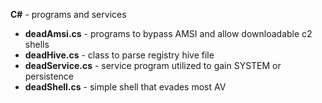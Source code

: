 <b>C#</b> - programs and services
- <B>deadAmsi.cs</B> - programs to bypass AMSI and allow downloadable c2 shells
- <B>deadHive.cs</B> - class to parse registry hive file
- <b>deadService.cs</b> - service program utilized to gain SYSTEM or persistence
- <b>deadShell.cs</b> - simple shell that evades most AV
<br>
